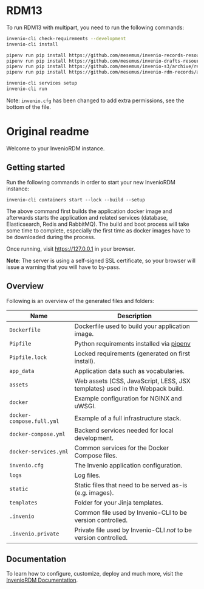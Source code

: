 # RDM13

To run RDM13 with multipart, you need to run the following commands:

```bash
invenio-cli check-requirements --development
invenio-cli install

pipenv run pip install https://github.com/mesemus/invenio-records-resources/archive/refs/heads/multipart-transfers.zip
pipenv run pip install https://github.com/mesemus/invenio-drafts-resources/archive/refs/heads/transfer-registry.zip
pipenv run pip install https://github.com/mesemus/invenio-s3/archive/refs/heads/multipart-upload.zip
pipenv run pip install https://github.com/mesemus/invenio-rdm-records/archive/refs/heads/transfer-registry.zip  

invenio-cli services setup
invenio-cli run
```

Note: `invenio.cfg` has been changed to add extra permissions, see the bottom of the file.

# Original readme


Welcome to your InvenioRDM instance.

## Getting started

Run the following commands in order to start your new InvenioRDM instance:

```console
invenio-cli containers start --lock --build --setup
```

The above command first builds the application docker image and afterwards
starts the application and related services (database, Elasticsearch, Redis
and RabbitMQ). The build and boot process will take some time to complete,
especially the first time as docker images have to be downloaded during the
process.

Once running, visit https://127.0.0.1 in your browser.

**Note**: The server is using a self-signed SSL certificate, so your browser
will issue a warning that you will have to by-pass.

## Overview

Following is an overview of the generated files and folders:

| Name | Description |
|---|---|
| ``Dockerfile`` | Dockerfile used to build your application image. |
| ``Pipfile`` | Python requirements installed via [pipenv](https://pipenv.pypa.io) |
| ``Pipfile.lock`` | Locked requirements (generated on first install). |
| ``app_data`` | Application data such as vocabularies. |
| ``assets`` | Web assets (CSS, JavaScript, LESS, JSX templates) used in the Webpack build. |
| ``docker`` | Example configuration for NGINX and uWSGI. |
| ``docker-compose.full.yml`` | Example of a full infrastructure stack. |
| ``docker-compose.yml`` | Backend services needed for local development. |
| ``docker-services.yml`` | Common services for the Docker Compose files. |
| ``invenio.cfg`` | The Invenio application configuration. |
| ``logs`` | Log files. |
| ``static`` | Static files that need to be served as-is (e.g. images). |
| ``templates`` | Folder for your Jinja templates. |
| ``.invenio`` | Common file used by Invenio-CLI to be version controlled. |
| ``.invenio.private`` | Private file used by Invenio-CLI *not* to be version controlled. |

## Documentation

To learn how to configure, customize, deploy and much more, visit
the [InvenioRDM Documentation](https://inveniordm.docs.cern.ch/).
